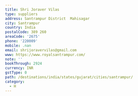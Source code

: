 ```yaml
---
title: Shri Joraver Vilas
type: suppliers
address: Santrampur District  Mahisagar
city: Santrampur
country: India
postalCode: 389 260
areaCode: '2675'
phone: '220009'
mobile: .nan
email: shrijoravervilas@gmail.com
www: https://www.royalsantrampur.com/
note: ''
bookThrough: 2924
currency: INR
gstType: 0
path: /destinations/india/states/gujarat/cities/santrampur/
category:
  - H
---
```


